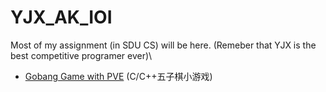 # YJX_AK_IOI
Most of my assignment (in SDU CS) will be here. (Remeber that YJX is the best competitive programer ever)\
- [Gobang Game with PVE](https://github.com/ZWC-father/gobang_cpp) (C/C++五子棋小游戏) 

